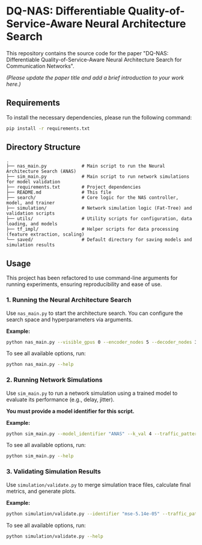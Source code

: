 # DQ-NAS: Differentiable Quality-of-Service-Aware Neural Architecture Search

This repository contains the source code for the paper "DQ-NAS: Differentiable Quality-of-Service-Aware Neural Architecture Search for Communication Networks". 

*(Please update the paper title and add a brief introduction to your work here.)*

## Requirements

To install the necessary dependencies, please run the following command:
```bash
pip install -r requirements.txt
```

## Directory Structure

```
.
├── nas_main.py             # Main script to run the Neural Architecture Search (ANAS)
├── sim_main.py             # Main script to run network simulations for model validation
├── requirements.txt        # Project dependencies
├── README.md               # This file
├── search/                 # Core logic for the NAS controller, model, and trainer
├── simulation/             # Network simulation logic (Fat-Tree) and validation scripts
├── utils/                  # Utility scripts for configuration, data loading, and models
├── tf_impl/                # Helper scripts for data processing (feature extraction, scaling)
└── saved/                  # Default directory for saving models and simulation results
```

## Usage

This project has been refactored to use command-line arguments for running experiments, ensuring reproducibility and ease of use.

### 1. Running the Neural Architecture Search

Use `nas_main.py` to start the architecture search. You can configure the search space and hyperparameters via arguments.

**Example:**
```bash
python nas_main.py --visible_gpus 0 --encoder_nodes 5 --decoder_nodes 3 --encoder_hidden 128 --controller_lr 0.0004
```

To see all available options, run:
```bash
python nas_main.py --help
```

### 2. Running Network Simulations

Use `sim_main.py` to run a network simulation using a trained model to evaluate its performance (e.g., delay, jitter).

**You must provide a model identifier for this script.**

**Example:**
```bash
python sim_main.py --model_identifier "ANAS" --k_val 4 --traffic_patterns "poisson" --visible_gpus 0 1
```

To see all available options, run:
```bash
python sim_main.py --help
```

### 3. Validating Simulation Results

Use `simulation/validate.py` to merge simulation trace files, calculate final metrics, and generate plots.

**Example:**
```bash
python simulation/validate.py --identifier "mse-5.14e-05" --traffic_patterns "poisson" "bursty"
```

To see all available options, run:
```bash
python simulation/validate.py --help
```
